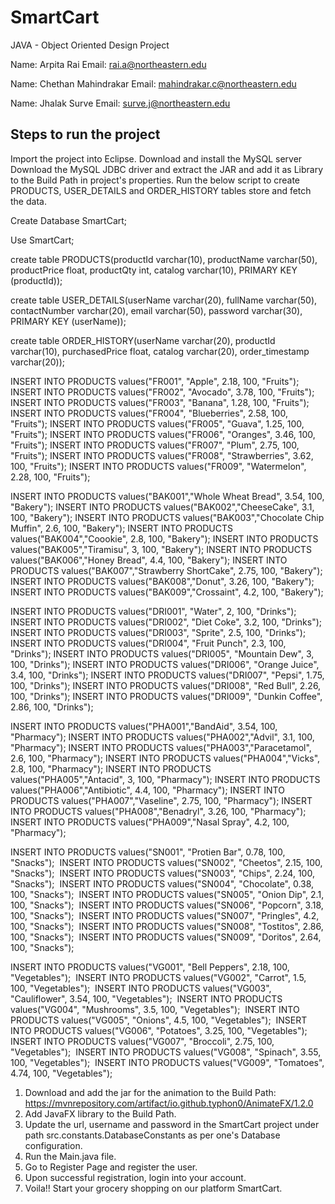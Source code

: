 # SmartCart

JAVA - Object Oriented Design Project

Name: Arpita Rai Email: rai.a@northeastern.edu

Name: Chethan Mahindrakar Email: mahindrakar.c@northeastern.edu

Name: Jhalak Surve Email: surve.j@northeastern.edu

<h2>Steps to run the project</h2>

Import the project into Eclipse.
Download and install the MySQL server
Download the MySQL JDBC driver and extract the JAR and add it as Library to the Build Path in project's properties.
Run the below script to create PRODUCTS, USER_DETAILS and ORDER_HISTORY tables store and fetch the data.

Create Database SmartCart;

Use SmartCart;

create table PRODUCTS(productId varchar(10), productName varchar(50), productPrice float, productQty int, catalog varchar(10), PRIMARY KEY (productId));

create table USER_DETAILS(userName varchar(20), fullName varchar(50), contactNumber varchar(20), email varchar(50), password varchar(30), PRIMARY KEY (userName));

create table ORDER_HISTORY(userName varchar(20), productId varchar(10), purchasedPrice float, catalog varchar(20), order_timestamp varchar(20));

INSERT INTO PRODUCTS values("FR001", "Apple", 2.18, 100, "Fruits");
INSERT INTO PRODUCTS values("FR002", "Avocado", 3.78, 100, "Fruits");
INSERT INTO PRODUCTS values("FR003", "Banana", 1.28, 100, "Fruits");
INSERT INTO PRODUCTS values("FR004", "Blueberries", 2.58, 100, "Fruits");
INSERT INTO PRODUCTS values("FR005", "Guava", 1.25, 100, "Fruits");
INSERT INTO PRODUCTS values("FR006", "Oranges", 3.46, 100, "Fruits");
INSERT INTO PRODUCTS values("FR007", "Plum", 2.75, 100, "Fruits");
INSERT INTO PRODUCTS values("FR008", "Strawberries", 3.62, 100, "Fruits");
INSERT INTO PRODUCTS values("FR009", "Watermelon", 2.28, 100, "Fruits");

INSERT INTO PRODUCTS values("BAK001","Whole Wheat Bread", 3.54, 100, "Bakery");
INSERT INTO PRODUCTS values("BAK002","CheeseCake", 3.1, 100, "Bakery");
INSERT INTO PRODUCTS values("BAK003","Chocolate Chip Muffin", 2.6, 100, "Bakery");
INSERT INTO PRODUCTS values("BAK004","Coookie", 2.8, 100, "Bakery");
INSERT INTO PRODUCTS values("BAK005","Tiramisu", 3, 100, "Bakery");
INSERT INTO PRODUCTS values("BAK006","Honey Bread", 4.4, 100, "Bakery");
INSERT INTO PRODUCTS values("BAK007","Strawberry ShortCake", 2.75, 100, "Bakery");
INSERT INTO PRODUCTS values("BAK008","Donut", 3.26, 100, "Bakery");
INSERT INTO PRODUCTS values("BAK009","Crossaint", 4.2, 100, "Bakery");

INSERT INTO PRODUCTS values("DRI001", "Water", 2, 100, "Drinks");
INSERT INTO PRODUCTS values("DRI002", "Diet Coke", 3.2, 100, "Drinks");
INSERT INTO PRODUCTS values("DRI003", "Sprite", 2.5, 100, "Drinks");
INSERT INTO PRODUCTS values("DRI004", "Fruit Punch", 2.3, 100, "Drinks");
INSERT INTO PRODUCTS values("DRI005", "Mountain Dew", 3, 100, "Drinks");
INSERT INTO PRODUCTS values("DRI006", "Orange Juice", 3.4, 100, "Drinks");
INSERT INTO PRODUCTS values("DRI007", "Pepsi", 1.75, 100, "Drinks");
INSERT INTO PRODUCTS values("DRI008", "Red Bull", 2.26, 100, "Drinks");
INSERT INTO PRODUCTS values("DRI009", "Dunkin Coffee", 2.86, 100, "Drinks");

INSERT INTO PRODUCTS values("PHA001","BandAid", 3.54, 100, "Pharmacy");
INSERT INTO PRODUCTS values("PHA002","Advil", 3.1, 100, "Pharmacy");
INSERT INTO PRODUCTS values("PHA003","Paracetamol", 2.6, 100, "Pharmacy");
INSERT INTO PRODUCTS values("PHA004","Vicks", 2.8, 100, "Pharmacy");
INSERT INTO PRODUCTS values("PHA005","Antacid", 3, 100, "Pharmacy");
INSERT INTO PRODUCTS values("PHA006","Antibiotic", 4.4, 100, "Pharmacy");
INSERT INTO PRODUCTS values("PHA007","Vaseline", 2.75, 100, "Pharmacy");
INSERT INTO PRODUCTS values("PHA008","Benadryl", 3.26, 100, "Pharmacy");
INSERT INTO PRODUCTS values("PHA009","Nasal Spray", 4.2, 100, "Pharmacy");

INSERT INTO PRODUCTS values("SN001", "Protien Bar", 0.78, 100, "Snacks"); 
INSERT INTO PRODUCTS values("SN002", "Cheetos", 2.15, 100, "Snacks"); 
INSERT INTO PRODUCTS values("SN003", "Chips", 2.24, 100, "Snacks"); 
INSERT INTO PRODUCTS values("SN004", "Chocolate", 0.38, 100, "Snacks"); 
INSERT INTO PRODUCTS values("SN005", "Onion Dip", 2.1, 100, "Snacks"); 
INSERT INTO PRODUCTS values("SN006", "Popcorn", 3.18, 100, "Snacks"); 
INSERT INTO PRODUCTS values("SN007", "Pringles", 4.2, 100, "Snacks"); 
INSERT INTO PRODUCTS values("SN008", "Tostitos", 2.86, 100, "Snacks"); 
INSERT INTO PRODUCTS values("SN009", "Doritos", 2.64, 100, "Snacks");

INSERT INTO PRODUCTS values("VG001", "Bell Peppers", 2.18, 100, "Vegetables"); 
INSERT INTO PRODUCTS values("VG002", "Carrot", 1.5, 100, "Vegetables"); 
INSERT INTO PRODUCTS values("VG003", "Cauliflower", 3.54, 100, "Vegetables"); 
INSERT INTO PRODUCTS values("VG004", "Mushrooms", 3.5, 100, "Vegetables"); 
INSERT INTO PRODUCTS values("VG005", "Onions", 4.5, 100, "Vegetables"); 
INSERT INTO PRODUCTS values("VG006", "Potatoes", 3.25, 100, "Vegetables"); 
INSERT INTO PRODUCTS values("VG007", "Broccoli", 2.75, 100, "Vegetables"); 
INSERT INTO PRODUCTS values("VG008", "Spinach", 3.55, 100, "Vegetables"); 
INSERT INTO PRODUCTS values("VG009", "Tomatoes", 4.74, 100, "Vegetables");

1. Download and add the jar for the animation to the Build Path: https://mvnrepository.com/artifact/io.github.typhon0/AnimateFX/1.2.0
2. Add JavaFX library to the Build Path.
3. Update the url, username and password in the SmartCart project under path src.constants.DatabaseConstants as per one's Database configuration.
4. Run the Main.java file.
5. Go to Register Page and register the user.
6. Upon successful registration, login into your account.
7. Voila!! Start your grocery shopping on our platform SmartCart.
